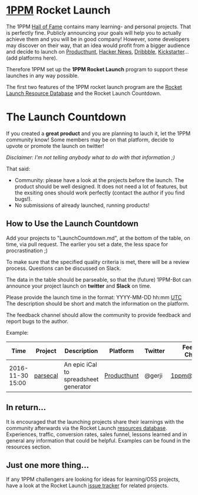 # [1PPM](http://1ppm.club) Rocket Launch

The 1PPM [Hall of Fame](HallOfFame.md) contains many learning- and personal projects. That is perfectly fine. Publicly announcing your goals will help you to actually achieve them and you will be in good company! However, some developers may discover on their way, that an idea would profit from a bigger audience and decide to launch on [Producthunt](https://www.producthunt.com/), [Hacker News](https://news.ycombinator.com/), [Dribbble](https://dribbble.com/), [Kickstarter](https://www.kickstarter.com/)...(add platforms here).

Therefore 1PPM set up the **1PPM Rocket Launch** program to support these launches in any way possible.

The first two features of the 1PPM rocket launch program are the [Rocket Launch Resource Database](/resources) and the Rocket Launch Countdown.

# The Launch Countdown

If you created a **great product** and you are planning to lauch it, let the 1PPM community know! Some members may be on that platform, decide to upvote or promote the launch on twitter!

*Disclaimer: I'm not telling anybody what to do with that information ;)*



That said:
* Community: please have a look at the projects before the launch. The product should be well designed. It does not need a lot of features, but the exsiting ones should work perfectly (contact the author if you find bugs!).
* No submissions of already launched, running products!

## How to Use the Launch Countdown

Add your projects to "LaunchCountdown.md", at the bottom of the table, on time, via pull request. The earlier you set a date, the less space for procrastination ;)

 To make sure that the specified quality criteria is met, there will be a review process. Questions can be discussed on Slack.

The data in the table should be parseable, so that the (future) 1PPM-Bot can announce your project launch on **twitter** and **Slack** on time.

Please provide the launch time in the format: YYYY-MM-DD hh:mm [UTC](https://www.timeanddate.com/time/aboututc.html)
The description should be short and match the information on the platform.

The feedback channel should allow the community to provide feedback and report bugs to the author.

Example:

|Time   |Project                                                |Description             |Platform| Twitter | Feedback Channel | Campaign Link |
|--------|------------------------------------------------------|------------------------------------------------|---------|---------|---------|---------|
|2016-11-30 15:00 | [parsecal](https://github.com/ggerhard/parsecal)     | An epic iCal to spreadsheet generator |[Producthunt](https://www.producthunt.com/) |@gerji| [1ppm@1ppm.club](mailto:1ppm.club)| https://www.producthunt.com/posts... |

## In return...

It is encouraged that the launching projects share their learnings with the community afterwards via the Rocket Launch [resources database](/resources). Experiences, traffic, conversion rates, sales funnel, lessons learned and in general any information that could be helpful. Examples can be found in the resources section.

## Just one more thing...
If any 1PPM challengers are looking for ideas for learning/OSS projects, have a look at the Rocket Launch [issue tracker](/issues) for related projects.
